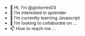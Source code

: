 - 👋 Hi, I’m @giotorres03
- 👀 I’m interested in aprender
- 🌱 I’m currently learning Javascript
- 💞️ I’m looking to collaborate on ...
- 📫 How to reach me ...

<!---
giotorres03/giotorres03 is a ✨ special ✨ repository because its `README.md` (this file) appears on your GitHub profile.
You can click the Preview link to take a look at your changes.
--->
